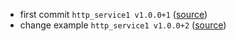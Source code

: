 - first commit `http_service1 v1.0.0+1` ([source](https://github.com/Eldar2021/http_service/tree/main))
- change example `http_service1 v1.0.0+2` ([source](https://github.com/Eldar2021/http_service))